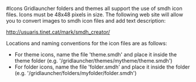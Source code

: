 #Icons
Gridlauncher folders and themes all support the use of smdh icon files. Icons must be 48x48 pixels in size. The following web site will allow you to convert images to smdh icon files and add text description:

http://usuaris.tinet.cat/mark/smdh_creator/

Locations and naming conventions for the icon files are as follows:
* For theme icons, name the file 'theme.smdh' and place it inside the theme folder (e.g. '/gridlauncher/themes/mytheme/theme.smdh')
* For folder icons, name the file 'folder.smdh' and place it inside the folder (e.g. '/gridlauncher/folders/myfolder/folder.smdh')